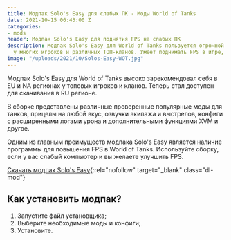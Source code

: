 ```yaml
---
title: Модпак Solo's Easy для слабых ПК - Моды World of Tanks
date: 2021-10-15 06:43:00 Z
categories:
- mods
header: Модпак Solo's Easy для поднятия FPS на слабых ПК
description: Модпак Solo's Easy для World of Tanks пользуется огромной популярностью
  у многих игроков и различных ТОП-кланов. Умеет поднимать FPS в игре, а также...
image: "/uploads/2021/10/Solos-Easy-WOT.jpg"
---
```


Модпак Solo's Easy для World of Tanks высоко зарекомендовал себя в EU и NA регионах у топовых игроков и кланов. Теперь стал доступен для скачивания в RU регионе.

В сборке представлены различные проверенные популярные моды для танков, прицелы на любой вкус, озвучки экипажа и выстрелов, конфиги с расширенными логами урона и дополнительными функциями XVM и другое.

Одним из главным преимуществ модпака Solo's Easy является наличие программы для повышения FPS в World of Tanks. Используйте сборку, если у вас слабый компьютер и вы желаете улучшить FPS.

[Скачать модпак Solo's Easy](https://wgmods.net/37/){:rel="nofollow" target="_blank" class="dl-mod"}

## Как установить модпак?

1. Запустите файл установщика;
2. Выберите необходимые моды и конфиги;
3. Установите.